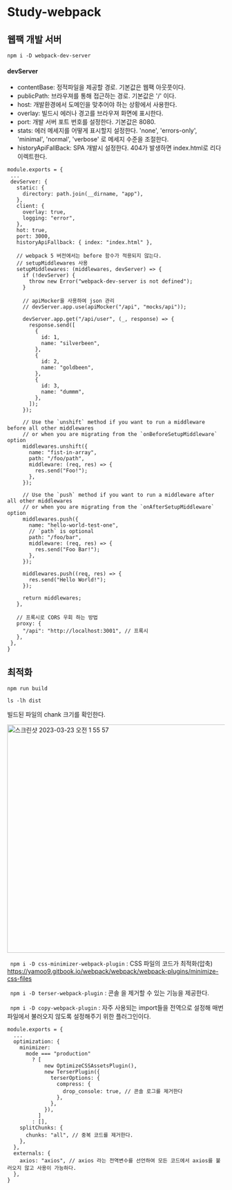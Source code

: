 # Study-webpack



## 웹팩 개발 서버
```npm i -D webpack-dev-server ```

#### devServer

 * contentBase: 정적파일을 제공할 경로. 기본값은 웹팩 아웃풋이다.
 * publicPath: 브라우져를 통해 접근하는 경로. 기본값은 '/' 이다.
 * host: 개발환경에서 도메인을 맞추어야 하는 상황에서 사용한다.
 * overlay: 빌드시 에러나 경고를 브라우져 화면에 표시한다.
 * port: 개발 서버 포트 번호를 설정한다. 기본값은 8080.
 * stats: 에러 메세지를 어떻게 표시할지 설정한다. 'none', 'errors-only', 'minimal', 'normal', 'verbose' 로 메세지 수준을 조절한다.
 * historyApiFallBack:  SPA 개발시 설정한다. 404가 발생하면 index.html로 리다이렉트한다.
 
 
 ```
module.exports = {
  ...
  devServer: {
    static: {
      directory: path.join(__dirname, "app"),
    },
    client: {
      overlay: true,
      logging: "error",
    },
    hot: true,
    port: 3000,
    historyApiFallback: { index: "index.html" },

    // webpack 5 버전에서는 before 함수가 적용되지 않는다.
    // setupMiddlewares 사용
    setupMiddlewares: (middlewares, devServer) => {
      if (!devServer) {
        throw new Error("webpack-dev-server is not defined");
      }

      // apiMocker을 사용하여 json 관리
      // devServer.app.use(apiMocker("/api", "mocks/api"));

      devServer.app.get("/api/user", (_, response) => {
        response.send([
          {
            id: 1,
            name: "silverbeen",
          },
          {
            id: 2,
            name: "goldbeen",
          },
          {
            id: 3,
            name: "dummm",
          },
        ]);
      });

      // Use the `unshift` method if you want to run a middleware before all other middlewares
      // or when you are migrating from the `onBeforeSetupMiddleware` option
      middlewares.unshift({
        name: "fist-in-array",
        path: "/foo/path",
        middleware: (req, res) => {
          res.send("Foo!");
        },
      });

      // Use the `push` method if you want to run a middleware after all other middlewares
      // or when you are migrating from the `onAfterSetupMiddleware` option
      middlewares.push({
        name: "hello-world-test-one",
        // `path` is optional
        path: "/foo/bar",
        middleware: (req, res) => {
          res.send("Foo Bar!");
        },
      });

      middlewares.push((req, res) => {
        res.send("Hello World!");
      });

      return middlewares;
    },

    // 프록시로 CORS 우회 하는 방법
    proxy: {
      "/api": "http://localhost:3001", // 프록시
    },
  },
 }
 ```
 
 
 ## 최적화
 ``` npm run build ```

 ``` ls -lh dist ```
 
 빌드된 파일의 chank 크기를 확인한다.

 <img width="527" alt="스크린샷 2023-03-23 오전 1 55 57" src="https://user-images.githubusercontent.com/63506240/226980192-528438cc-62c1-4fd0-9c63-a81961be3d11.png">
 
 
``` npm i -D css-minimizer-webpack-plugin``` : CSS 파일의 코드가 최적화(압축) 
https://yamoo9.gitbook.io/webpack/webpack/webpack-plugins/minimize-css-files

``` npm i -D terser-webpack-plugin```  : 콘솔 을 제거할 수 있는 기능을 제공한다.

``` npm i -D copy-webpack-plugin``` : 자주 사용되는 import들을 전역으로 설정해 매번 파일에서 불러오지 않도록 설정해주기 위한 플러그인이다.


```
module.exports = {
  ...
  optimization: {
    minimizer:
      mode === "production"
        ? [
            new OptimizeCSSAssetsPlugin(),
            new TerserPlugin({
              terserOptions: {
                compress: {
                  drop_console: true, // 콘솔 로그를 제거한다
                },
              },
            }),
          ]
        : [],
    splitChunks: {
      chunks: "all", // 중복 코드를 제거한다.
    },
  },
  externals: {
    axios: "axios", // axios 라는 전역변수를 선언하여 모든 코드에서 axios를 불러오지 않고 사용이 가능하다.
  },
}
```
